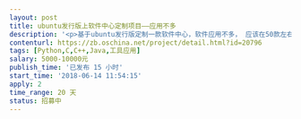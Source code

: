 ```yaml
---                
layout: post       
title: ubuntu发行版上软件中心定制项目——应用不多           
description: '<p>基于ubuntu发行版定制一款软件中心，软件应用不多， 应该在50款左右， 所以工作量并不巨大。 </p><p><br></p>'     
contenturl: https://zb.oschina.net/project/detail.html?id=20796      
tags: [Python,C,C++,Java,工具应用]            
salary: 5000-10000元          
publish_time: '已发布 15 小时'         
start_time: '2018-06-14 11:54:15'           
apply: 2                   
time_range: 20 天              
status: 招募中                  
---                 
```

